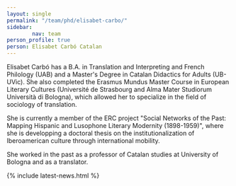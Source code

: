 ```yaml
---
layout: single
permalink: "/team/phd/elisabet-carbo/"
sidebar:
        nav: team
person_profile: true
person: Elisabet Carbó Catalan
---
```

Elisabet Carbó has a B.A. in Translation and Interpreting and French Philology (UAB) and a Master's Degree in Catalan Didactics for Adults (UB-UVic). She also completed the Erasmus Mundus Master Course in European Literary Cultures (Université de Strasbourg and Alma Mater Studiorum Università di Bologna), which allowed her to specialize in the field of sociology of translation.

She is currently a member of the ERC project "Social Networks of the Past: Mapping Hispanic and Lusophone Literary Modernity (1898-1959)", where she is developping a doctoral thesis on the institutionalization of Iberoamerican culture through international mobility.

She worked in the past as a professor of Catalan studies at University of Bologna and as a translator.

{% include latest-news.html %}

